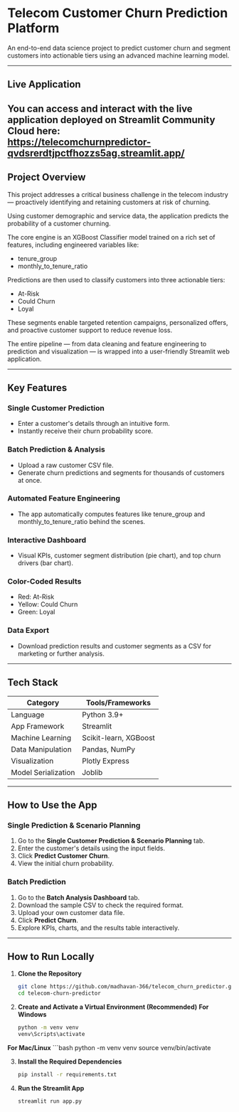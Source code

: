 # Telecom Customer Churn Prediction Platform

An end-to-end data science project to predict customer churn and segment customers into actionable tiers using an advanced machine learning model.

---

## Live Application

You can access and interact with the live application deployed on Streamlit Community Cloud here:  
https://telecomchurnpredictor-qvdsrerdtjpctfhozzs5ag.streamlit.app/
---

## Project Overview

This project addresses a critical business challenge in the telecom industry — proactively identifying and retaining customers at risk of churning.

Using customer demographic and service data, the application predicts the probability of a customer churning.

The core engine is an XGBoost Classifier model trained on a rich set of features, including engineered variables like:

- tenure_group  
- monthly_to_tenure_ratio  

Predictions are then used to classify customers into three actionable tiers:

- At-Risk  
- Could Churn  
- Loyal  

These segments enable targeted retention campaigns, personalized offers, and proactive customer support to reduce revenue loss.

The entire pipeline — from data cleaning and feature engineering to prediction and visualization — is wrapped into a user-friendly Streamlit web application.

---

## Key Features

### Single Customer Prediction
- Enter a customer's details through an intuitive form.  
- Instantly receive their churn probability score.

### Batch Prediction & Analysis
- Upload a raw customer CSV file.  
- Generate churn predictions and segments for thousands of customers at once.

### Automated Feature Engineering
- The app automatically computes features like tenure_group and monthly_to_tenure_ratio behind the scenes.

### Interactive Dashboard
- Visual KPIs, customer segment distribution (pie chart), and top churn drivers (bar chart).

### Color-Coded Results
- Red: At-Risk  
- Yellow: Could Churn  
- Green: Loyal  

### Data Export
- Download prediction results and customer segments as a CSV for marketing or further analysis.

---

## Tech Stack

| Category | Tools/Frameworks |
|-----------|------------------|
| Language | Python 3.9+ |
| App Framework | Streamlit |
| Machine Learning | Scikit-learn, XGBoost |
| Data Manipulation | Pandas, NumPy |
| Visualization | Plotly Express |
| Model Serialization | Joblib |

---

## How to Use the App

### Single Prediction & Scenario Planning
1. Go to the **Single Customer Prediction & Scenario Planning** tab.  
2. Enter the customer's details using the input fields.  
3. Click **Predict Customer Churn**.  
4. View the initial churn probability.  

### Batch Prediction
1. Go to the **Batch Analysis Dashboard** tab.  
2. Download the sample CSV to check the required format.  
3. Upload your own customer data file.  
4. Click **Predict Churn**.  
5. Explore KPIs, charts, and the results table interactively.

---

## How to Run Locally

1. **Clone the Repository**
    ```bash
    git clone https://github.com/madhavan-366/telecom_churn_predictor.git
    cd telecom-churn-predictor

2. **Create and Activate a Virtual Environment (Recommended)**
**For Windows**
    ```bash
    python -m venv venv
    venv\Scripts\activate

**For Mac/Linux**
     ```bash
    python -m venv venv
    source venv/bin/activate
    
3. **Install the Required Dependencies**
    ```bash
    pip install -r requirements.txt

4. **Run the Streamlit App**
    ```bash
    streamlit run app.py
